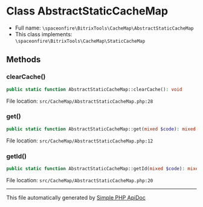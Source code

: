 # Class AbstractStaticCacheMap

-   Full name: `\spaceonfire\BitrixTools\CacheMap\AbstractStaticCacheMap`
-   This class implements: `\spaceonfire\BitrixTools\CacheMap\StaticCacheMap`

## Methods

### clearCache()

```php
public static function AbstractStaticCacheMap::clearCache(): void
```

File location: `src/CacheMap/AbstractStaticCacheMap.php:28`

### get()

```php
public static function AbstractStaticCacheMap::get(mixed $code): mixed
```

File location: `src/CacheMap/AbstractStaticCacheMap.php:12`

### getId()

```php
public static function AbstractStaticCacheMap::getId(mixed $code): mixed
```

File location: `src/CacheMap/AbstractStaticCacheMap.php:20`

---

This file automatically generated by [Simple PHP ApiDoc](https://github.com/spaceonfire/simple-php-apidoc)
